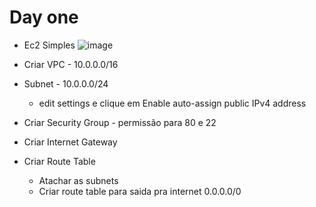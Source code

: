 # Day one

- Ec2 Simples
![image](https://github.com/user-attachments/assets/fa22943b-c3d9-449a-9f93-b21f0547246f)


 - Criar VPC - 10.0.0.0/16
 - Subnet - 10.0.0.0/24
     - edit settings e clique em Enable auto-assign public IPv4 address
 - Criar Security Group - permissão para 80 e 22
 - Criar Internet Gateway
 - Criar Route Table
    - Atachar as subnets
    - Criar route table para saida pra internet 0.0.0.0/0
